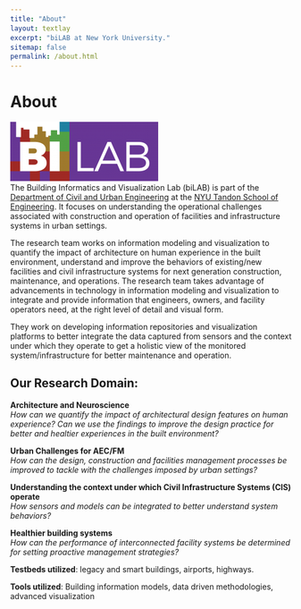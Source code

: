 ```yaml
---
title: "About"
layout: textlay
excerpt: "biLAB at New York University."
sitemap: false
permalink: /about.html
---
```

# About

![bilab Logo](/images/bilab_short_transparent.png)  
The  Building Informatics and Visualization Lab (biLAB) is part of the [Department of Civil and Urban Engineering](https://engineering.nyu.edu/academics/departments/civil-and-urban-engineering) at the [NYU Tandon School of Engineering](https://engineering.nyu.edu/). It focuses on understanding the operational challenges associated with construction and operation of facilities and infrastructure systems in urban settings.

The research team works on information modeling and visualization to quantify the impact of architecture on human experience in the built environment, understand and improve the behaviors of existing/new facilities and civil infrastructure systems for next generation construction, maintenance, and operations. The research team takes advantage of advancements in technology in information modeling and visualization to integrate and provide information that engineers, owners, and facility operators need, at the right level of detail and visual form.

They work on developing information repositories and visualization platforms to better integrate the data captured from sensors and the context under which they operate to get a holistic view of the monitored system/infrastructure for better maintenance and operation.

## Our Research Domain:

<b>Architecture and Neuroscience</b>  
*How can we quantify the impact of architectural design features on human experience? Can we use the findings to improve the design practice for better and healtier experiences in the built environment?*  
  
<b>Urban Challenges for AEC/FM</b>  
*How can the design, construction and facilities management processes be improved to tackle with  the challenges imposed by urban settings?*  
  
<b>Understanding the context under which Civil Infrastructure Systems (CIS) operate</b>  
*How sensors and models can be integrated to better understand system behaviors?*  
  
<b>Healthier building systems</b>  
*How can the performance of interconnected facility systems  be determined for setting proactive management strategies?*  
  
<b>Testbeds utilized</b>: legacy and smart buildings, airports, highways.  
  
<b>Tools utilized</b>: Building information models, data driven methodologies, advanced visualization

